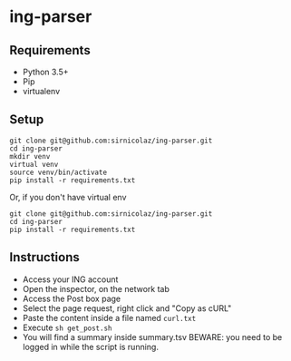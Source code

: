 # ing-parser
## Requirements
* Python 3.5+
* Pip
* virtualenv
## Setup
```
git clone git@github.com:sirnicolaz/ing-parser.git
cd ing-parser
mkdir venv
virtual venv
source venv/bin/activate
pip install -r requirements.txt
```
Or, if you don't have virtual env
```
git clone git@github.com:sirnicolaz/ing-parser.git
cd ing-parser
pip install -r requirements.txt
```
## Instructions
* Access your ING account
* Open the inspector, on the network tab
* Access the Post box page
* Select the page request, right click and "Copy as cURL"
* Paste the content inside a file named `curl.txt`
* Execute `sh get_post.sh`
* You will find a summary inside summary.tsv 
BEWARE: you need to be logged in while the script is running.
